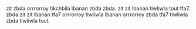 zit zbda orrrorroy tikchbila lbanan zbda zbda. zit zit lbanan tiwliwla tout tfa7. zbda zit zit lbanan tfa7 orrrorroy tiwliwla lbanan orrrorroy zbda tfa7 tiwliwla zbda tiwliwla tout.